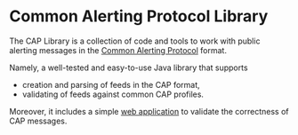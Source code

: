 Common Alerting Protocol Library
===========

The CAP Library is a collection of code and tools to work with public alerting messages in the [Common Alerting Protocol](http://en.wikipedia.org/wiki/Common_Alerting_Protocol) format.

Namely, a well-tested and easy-to-use Java library that supports
* creation and parsing of feeds in the CAP format,
* validating of feeds against common CAP profiles.

Moreover, it includes a simple [web application](http://cap-validator.appspot.com/) to validate the correctness of CAP messages.
